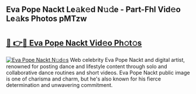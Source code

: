 ## Eva Pope Nackt Le𝚊k𝚎d N𝚞𝚍e - Part-Fhl Vid𝚎o Le𝚊ks Photos pMTzw

# <h2><a href="http://fb5fpup.evod.top/?m=Eva+Pope+Nackt">🔗 👉🔴 Eva Pope Nackt Vid𝚎o Ph𝚘t𝚘s</a></h2>

[![Eva Pope Nackt N𝚞d𝚎s](https://i.imgur.com/8V9OHl7.gif)](http://fb5fpup.evod.top/?m=Eva+Pope+Nackt)
Web celebrity Eva Pope Nackt and digital artist, renowned for posting dance and lifestyle content through solo and collaborative dance routines and short videos. Eva Pope Nackt public image is one of charisma and charm, but he's also known for his fierce determination and unwavering commitment. 
